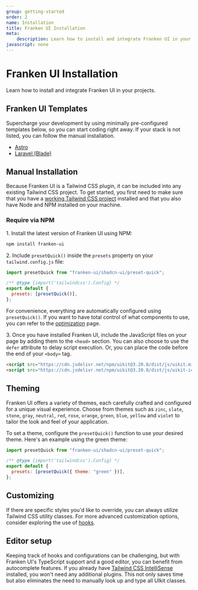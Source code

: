 ```yaml
---
group: getting-started
order: 2
name: Installation
title: Franken UI Installation
meta:
    description: Learn how to install and integrate Franken UI in your projects.
javascript: none
---
```


# Franken UI Installation

<p class="mt-2 uk-text-lead">Learn how to install and integrate Franken UI in your projects.</p>

## Franken UI Templates

Supercharge your development by using minimally pre-configured templates below, so you can start coding right away. If your stack is not listed, you can follow the manual installation.

- [Astro](https://github.com/sveltecult/franken-ui-template-astro/)
- [Laravel (Blade)](https://github.com/sveltecult/franken-ui-template-laravel/)

## Manual Installation

Because Franken UI is a Tailwind CSS plugin, it can be included into any existing Tailwind CSS project. To get started, you first need to make sure that you have a [working Tailwind CSS project](https://tailwindcss.com/docs/installation) installed and that you also have Node and NPM installed on your machine.

### Require via NPM

1\. Install the latest version of Franken UI using NPM:

```sh
npm install franken-ui
```

2\. Include `presetQuick()` inside the `presets` property on your `tailwind.config.js` file:

```javascript
import presetQuick from "franken-ui/shadcn-ui/preset-quick";

/** @type {import('tailwindcss').Config} */
export default {
  presets: [presetQuick()],
};
```

For convenience, everything are automatically configured using `presetQuick()`. If you want to have total control of what components to use, you can refer to the [optimization](optimization.md) page. 

3\. Once you have installed Franken UI, include the JavaScript files on your page by adding them to the `<head>` section. You can also choose to use the `defer` attribute to delay script execution. Or, you can place the code before the end of your `<body>` tag.

```html
<script src="https://cdn.jsdelivr.net/npm/uikit@3.20.8/dist/js/uikit.min.js"></script>
<script src="https://cdn.jsdelivr.net/npm/uikit@3.20.8/dist/js/uikit-icons.min.js"></script>
```

## Theming

Franken UI offers a variety of themes, each carefully crafted and configured for a unique visual experience. Choose from themes such as `zinc`, `slate`, `stone`, `gray`, `neutral`, `red`, `rose`, `orange`, `green`, `blue`, `yellow` and `violet` to tailor the look and feel of your application.

To set a theme, configure the `presetQuick()` function to use your desired theme. Here's an example using the green theme:

```javascript
import presetQuick from "franken-ui/shadcn-ui/preset-quick";

/** @type {import('tailwindcss').Config} */
export default {
  presets: [presetQuick({ theme: "green" })],
};
```

## Customizing

If there are specific styles you'd like to override, you can always utilize Tailwind CSS utility classes. For more advanced customization options, consider exploring the use of [hooks](hooks.md).


## Editor setup

Keeping track of hooks and configurations can be challenging, but with Franken UI's TypeScript support and a good editor, you can benefit from autocomplete features. If you already have [Tailwind CSS IntelliSense](https://marketplace.visualstudio.com/items?itemName=bradlc.vscode-tailwindcss) installed, you won't need any additional plugins. This not only saves time but also eliminates the need to manually look up and type all UIkit classes.